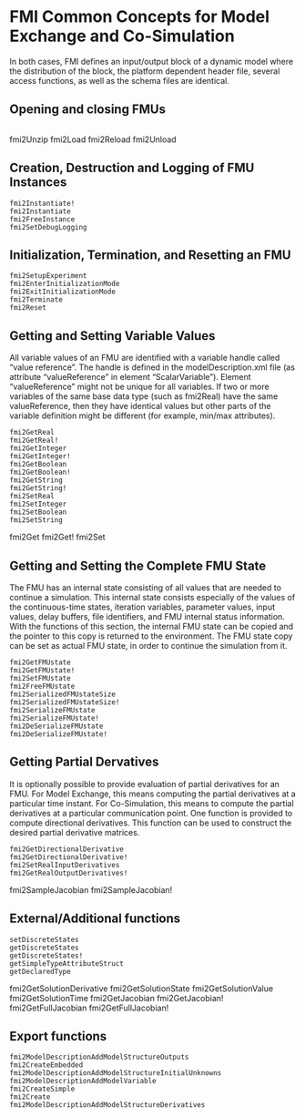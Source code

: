 # FMI Common Concepts for Model Exchange and Co-Simulation
In both cases, FMI defines an input/output block of a dynamic model where the distribution of the block, the
platform dependent header file, several access functions, as well as the schema files are identical.

## Opening and closing FMUs

```@docs
```
fmi2Unzip
fmi2Load
fmi2Reload
fmi2Unload

##  Creation, Destruction and Logging of FMU Instances

```@docs
fmi2Instantiate!
fmi2Instantiate
fmi2FreeInstance
fmi2SetDebugLogging
```

## Initialization, Termination, and Resetting an FMU

```@docs
fmi2SetupExperiment
fmi2EnterInitializationMode
fmi2ExitInitializationMode
fmi2Terminate
fmi2Reset
```

## Getting and Setting Variable Values
All variable values of an FMU are identified with a variable handle called “value reference”. The handle is
defined in the modelDescription.xml file (as attribute “valueReference” in element
“ScalarVariable”). Element “valueReference” might not be unique for all variables. If two or more
variables of the same base data type (such as fmi2Real) have the same valueReference, then they
have identical values but other parts of the variable definition might be different (for example, min/max
attributes).

```@docs
fmi2GetReal
fmi2GetReal!
fmi2GetInteger
fmi2GetInteger!
fmi2GetBoolean
fmi2GetBoolean!
fmi2GetString
fmi2GetString!
fmi2SetReal
fmi2SetInteger
fmi2SetBoolean
fmi2SetString
```
fmi2Get
fmi2Get!
fmi2Set

## Getting and Setting the Complete FMU State
The FMU has an internal state consisting of all values that are needed to continue a simulation. This internal state consists especially of the values of the continuous-time states, iteration variables, parameter values, input values, delay buffers, file identifiers, and FMU internal status information. With the functions of this section, the internal FMU state can be copied and the pointer to this copy is returned to the environment. The FMU state copy can be set as actual FMU state, in order to continue the simulation from it.

```@docs
fmi2GetFMUstate
fmi2GetFMUstate!
fmi2SetFMUstate
fmi2FreeFMUstate
fmi2SerializedFMUstateSize
fmi2SerializedFMUstateSize!
fmi2SerializeFMUstate
fmi2SerializeFMUstate!
fmi2DeSerializeFMUstate
fmi2DeSerializeFMUstate!
```

## Getting Partial Dervatives
It is optionally possible to provide evaluation of partial derivatives for an FMU. For Model Exchange, this
means computing the partial derivatives at a particular time instant. For Co-Simulation, this means to
compute the partial derivatives at a particular communication point. One function is provided to compute
directional derivatives. This function can be used to construct the desired partial derivative matrices.

```@docs
fmi2GetDirectionalDerivative
fmi2GetDirectionalDerivative!
fmi2SetRealInputDerivatives
fmi2GetRealOutputDerivatives!
```
fmi2SampleJacobian
fmi2SampleJacobian!

## External/Additional functions

```@docs
setDiscreteStates
getDiscreteStates
getDiscreteStates!
getSimpleTypeAttributeStruct
getDeclaredType
```
fmi2GetSolutionDerivative
fmi2GetSolutionState
fmi2GetSolutionValue
fmi2GetSolutionTime
fmi2GetJacobian
fmi2GetJacobian!
fmi2GetFullJacobian
fmi2GetFullJacobian!

## Export functions

```@docs
fmi2ModelDescriptionAddModelStructureOutputs
fmi2CreateEmbedded
fmi2ModelDescriptionAddModelStructureInitialUnknowns
fmi2ModelDescriptionAddModelVariable
fmi2CreateSimple
fmi2Create
fmi2ModelDescriptionAddModelStructureDerivatives
```